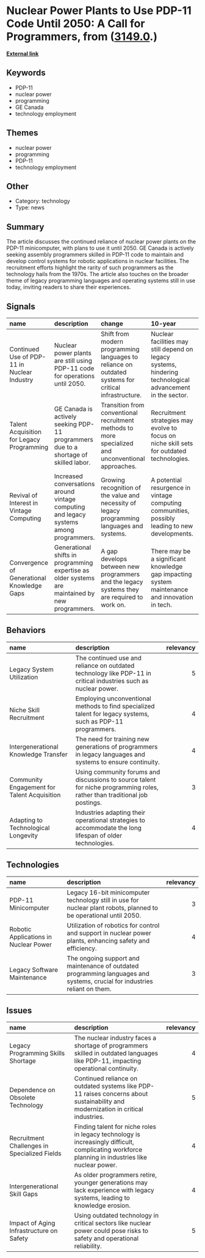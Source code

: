 # __Nuclear Power Plants to Use PDP-11 Code Until 2050: A Call for Programmers__, from ([3149.0](https://kghosh.substack.com/p/3149.0).)

__[External link](https://www.theregister.com/2013/06/19/nuke_plants_to_keep_pdp11_until_2050/)__



## Keywords

* PDP-11
* nuclear power
* programming
* GE Canada
* technology employment

## Themes

* nuclear power
* programming
* PDP-11
* technology employment

## Other

* Category: technology
* Type: news

## Summary

The article discusses the continued reliance of nuclear power plants on the PDP-11 minicomputer, with plans to use it until 2050. GE Canada is actively seeking assembly programmers skilled in PDP-11 code to maintain and develop control systems for robotic applications in nuclear facilities. The recruitment efforts highlight the rarity of such programmers as the technology hails from the 1970s. The article also touches on the broader theme of legacy programming languages and operating systems still in use today, inviting readers to share their experiences.

## Signals

| name                                        | description                                                                                      | change                                                                                               | 10-year                                                                                                   | driving-force                                                                                         |   relevancy |
|:--------------------------------------------|:-------------------------------------------------------------------------------------------------|:-----------------------------------------------------------------------------------------------------|:----------------------------------------------------------------------------------------------------------|:------------------------------------------------------------------------------------------------------|------------:|
| Continued Use of PDP-11 in Nuclear Industry | Nuclear power plants are still using PDP-11 code for operations until 2050.                      | Shift from modern programming languages to reliance on outdated systems for critical infrastructure. | Nuclear facilities may still depend on legacy systems, hindering technological advancement in the sector. | A shortage of programmers skilled in legacy systems necessitates continued use of these technologies. |           4 |
| Talent Acquisition for Legacy Programming   | GE Canada is actively seeking PDP-11 programmers due to a shortage of skilled labor.             | Transition from conventional recruitment methods to more specialized and unconventional approaches.  | Recruitment strategies may evolve to focus on niche skill sets for outdated technologies.                 | The need for specialized knowledge in legacy systems drives unconventional recruitment tactics.       |           4 |
| Revival of Interest in Vintage Computing    | Increased conversations around vintage computing and legacy systems among programmers.           | Growing recognition of the value and necessity of legacy programming languages and systems.          | A potential resurgence in vintage computing communities, possibly leading to new developments.            | Nostalgia and practical needs in industries relying on older technologies are fueling this interest.  |           3 |
| Convergence of Generational Knowledge Gaps  | Generational shifts in programming expertise as older systems are maintained by new programmers. | A gap develops between new programmers and the legacy systems they are required to work on.          | There may be a significant knowledge gap impacting system maintenance and innovation in tech.             | The generational transition in the workforce may challenge the continuity of legacy knowledge.        |           4 |

## Behaviors

| name                                        | description                                                                                                                |   relevancy |
|:--------------------------------------------|:---------------------------------------------------------------------------------------------------------------------------|------------:|
| Legacy System Utilization                   | The continued use and reliance on outdated technology like PDP-11 in critical industries such as nuclear power.            |           5 |
| Niche Skill Recruitment                     | Employing unconventional methods to find specialized talent for legacy systems, such as PDP-11 programmers.                |           4 |
| Intergenerational Knowledge Transfer        | The need for training new generations of programmers in legacy languages and systems to ensure continuity.                 |           4 |
| Community Engagement for Talent Acquisition | Using community forums and discussions to source talent for niche programming roles, rather than traditional job postings. |           3 |
| Adapting to Technological Longevity         | Industries adapting their operational strategies to accommodate the long lifespan of older technologies.                   |           4 |

## Technologies

| name                                  | description                                                                                                                |   relevancy |
|:--------------------------------------|:---------------------------------------------------------------------------------------------------------------------------|------------:|
| PDP-11 Minicomputer                   | Legacy 16-bit minicomputer technology still in use for nuclear plant robots, planned to be operational until 2050.         |           3 |
| Robotic Applications in Nuclear Power | Utilization of robotics for control and support in nuclear power plants, enhancing safety and efficiency.                  |           4 |
| Legacy Software Maintenance           | The ongoing support and maintenance of outdated programming languages and systems, crucial for industries reliant on them. |           3 |

## Issues

| name                                         | description                                                                                                                                      |   relevancy |
|:---------------------------------------------|:-------------------------------------------------------------------------------------------------------------------------------------------------|------------:|
| Legacy Programming Skills Shortage           | The nuclear industry faces a shortage of programmers skilled in outdated languages like PDP-11, impacting operational continuity.                |           4 |
| Dependence on Obsolete Technology            | Continued reliance on outdated systems like PDP-11 raises concerns about sustainability and modernization in critical industries.                |           5 |
| Recruitment Challenges in Specialized Fields | Finding talent for niche roles in legacy technology is increasingly difficult, complicating workforce planning in industries like nuclear power. |           4 |
| Intergenerational Skill Gaps                 | As older programmers retire, younger generations may lack experience with legacy systems, leading to knowledge erosion.                          |           4 |
| Impact of Aging Infrastructure on Safety     | Using outdated technology in critical sectors like nuclear power could pose risks to safety and operational reliability.                         |           5 |
